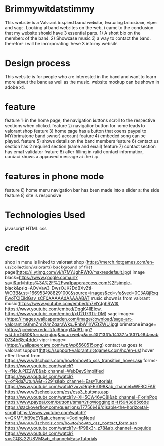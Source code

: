 # Brimmywitdatstimmy
This website is a Valorant inspired band website, featuring brimstone, viper and sage. Looking at band websites on the web, i came to the conclusion that my website should have 3 essential parts. 1) A short bio on the members of the band. 2) Showcase music 3) a way to contact the band. therefore i will be incorporating these 3 into my website.

# Design process
This website is for people who are interested in the band and want to learn more about the band as well as the music. website mockup can be shown in adobe xd.

# feature
feature 1) in the home page, the navigation buttons scroll to the respective sections when clicked.
feature 2) navigation button for home leads to valorant shop
feature 3) home page has a button that opens paypal to MY(brimstone band owner) account
feature 4) embeded song can be played.
feature 5) shows details on the band members
feature 6) contact us section has 2 required section (name and email)
feature 7) contact section has email validator
feature 8) after filling in valid contact information, contact shows a approved message at the top.
# features in phone mode
feature 8) home menu navigation bar has been made into a slider at the side
feature 9) site is responsive
# Technologies Used
javascript
HTML
css










# credit
shop in menu is linked to valorant shop (https://merch.riotgames.com/en-us/collection/valorant/)
background of first page(https://i.ytimg.com/vi/h7MYJghRWt0/maxresdefault.jpg)
image black=https://www.google.com/url?sa=i&url=https%3A%2F%2Fwallpaperaccess.com%2Fsimple-black&psig=AOvVaw3_DwsOJK2DdBXyZtI-WO3B&ust=1669534988291000&source=images&cd=vfe&ved=0CBAQjRxqFwoTCIDildGsy_sCFQAAAAAdAAAAABAT
music shown is from valorant music(https://www.youtube.com/embed/h7MYJghRWt0, https://www.youtube.com/embed/DqgK4llE1cw, https://www.youtube.com/embed/xU2U73Tk-DM)
sage image=(https://images.wallpapersden.com/image/download/sage-art-valorant_bGhmZm2UmZqaraWkpJRnbW1lrWZtZWU.jpg)
brimstone image=(https://preview.redd.it/fuj95prg34d81.jpg?width=2480&format=pjpg&auto=webp&s=c5571331c14037faf837b684aeab0734b68c4dde)
viper image=(https://wallpapercave.com/wp/wp6560515.png)
contact us goes to valorant support(https://support-valorant.riotgames.com/hc/en-us)
hover effect learnt from https://www.w3schools.com/howto/howto_css_transition_hover.asp
forms-https://www.youtube.com/watch?v=fNcJuPIZ2WE&ab_channel=WebDevSimplified
https://www.youtube.com/watch?v=oYRda7UtuhA&t=2291s&ab_channel=EasyTutorials
https://www.youtube.com/watch?v=vc9rgFHr098&ab_channel=WEBCIFAR
https://www.w3schools.com/css/css3_buttons.asp
https://www.youtube.com/watch?v=XH5OW46yO8I&ab_channel=FlorinPop
https://www.paypal.com/buttons/smart?flowloggingId=f15943885c6de
https://stackoverflow.com/questions/17756649/disable-the-horizontal-scroll
https://www.youtube.com/watch?v=QKMFJhB9eEY&ab_channel=CodingNepal
https://www.w3schools.com/howto/howto_css_contact_form.asp
https://www.youtube.com/watch?v=fP98x3h_z78&ab_channel=wpguide
https://www.youtube.com/watch?v=sGQSz22U8VM&ab_channel=EasyTutorials

